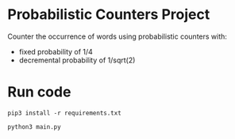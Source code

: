 # Probabilistic Counters Project

Counter the occurrence of words using probabilistic counters with: 

- fixed probability of 1/4
- decremental probability of 1/sqrt(2)

# Run code

```
pip3 install -r requirements.txt

python3 main.py

```

